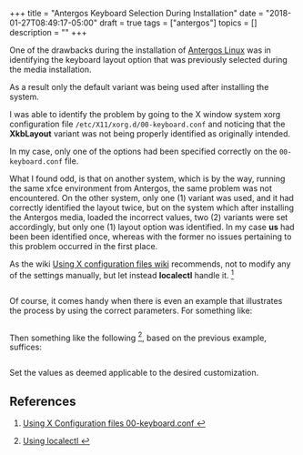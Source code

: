 +++
title = "Antergos Keyboard Selection During Installation"
date = "2018-01-27T08:49:17-05:00"
draft = true
tags = ["antergos"]
topics = []
description = ""
+++

<p>One of the drawbacks during the installation of <a href="https://antergos.com" target="_blank">Antergos Linux</a> was in identifying the keyboard layout option that was previously selected during the media installation.</p>

<p>As a result only the default variant was being used after installing the system.</p>

<p>I was able to identify the problem by going to the X window system xorg configuration file <code>/etc/X11/xorg.d/00-keyboard.conf</code> and noticing that the <strong>XkbLayout</strong> variant was not being properly identified as originally intended.</p>

<p>In my case, only one of the options had been specified correctly on the <code>00-keyboard.conf</code> file.</p>

<p>What I found odd, is that on another system, which is by the way, running the same xfce environment from Antergos, the same problem was not encountered. On the other system, only one (1) variant was used, and it had correctly identified the layout twice, but on the system which after installing the Antergos media, loaded the incorrect values, two (2) variants were set accordingly, but only one (1) layout option was identified. In my case <strong>us</strong> had been been identified once, whereas with the former no issues pertaining to this problem occurred in the first place.</p>

<p>As the wiki <a href="https://wiki.archlinux.org/index.php/Keyboard_configuration_in_Xorg#Using_X_configuration_files" target="_blank">Using X configuration files wiki</a> recommends, not to modify any of the settings manually, but let instead <strong>localectl</strong> handle it. <a href="#sample"><sup id="sampleref">1</sup></a></p>

<p><img src="https://imfrom.github.io/images/localectl-usage.png" alt="" /></p>

<p>Of course, it comes handy when there is even an example that illustrates the process by using the correct parameters. For something like:</p>

<p><img src="https://imfrom.github.io/images/00-keyboard-sample.png" alt="" /></p>

<p>Then something like the following <a href="#localectl"><sup id="localectlref">2</sup></a>, based on the previous example, suffices:</p>

<p><img src="https://imfrom.github.io/images/localectl-sample-usage.png" alt="" /></p>

<p>Set the values as deemed applicable to the desired customization.</p>

<h2 id="references">References</h2>

<ol>
<li><p><a name="sample"><a href="https://wiki.archlinux.org/index.php/Keyboard_configuration_in_Xorg#Using_X_configuration_files" target="_blank">Using X Configuration files 00-keyboard.conf</a></a><a href="#sampleref"> &#x21A9;&#xFE0E;</a></p></li>

<li><p><a name="localectl"><a href="https://wiki.archlinux.org/index.php/Keyboard_configuration_in_Xorg#Using_localectl" target="_blank">Using localectl</a></a><a href="#localectlref"> &#x21A9;&#xFE0E;</a></p></li>
</ol>

